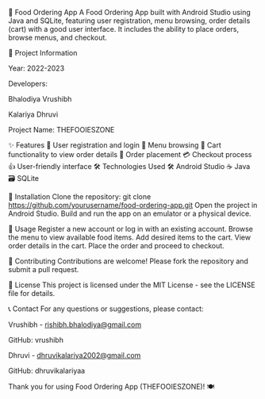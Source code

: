 🍔 Food Ordering App
A Food Ordering App built with Android Studio using Java and SQLite, featuring user registration, menu browsing, order details (cart) with a good user interface. It includes the ability to place orders, browse menus, and checkout.

📝 Project Information

Year: 2022-2023

Developers:

Bhalodiya Vrushibh

Kalariya Dhruvi

Project Name: THEFOOIESZONE


✨ Features
👤 User registration and login
📜 Menu browsing
🛒 Cart functionality to view order details
📝 Order placement
💳 Checkout process
👍 User-friendly interface
🛠️ Technologies Used
🛠️ Android Studio
☕ Java
🗃️ SQLite

🚀 Installation
Clone the repository:
git clone https://github.com/yourusername/food-ordering-app.git
Open the project in Android Studio.
Build and run the app on an emulator or a physical device.

📖 Usage
Register a new account or log in with an existing account.
Browse the menu to view available food items.
Add desired items to the cart.
View order details in the cart.
Place the order and proceed to checkout.

🤝 Contributing
Contributions are welcome! Please fork the repository and submit a pull request.

📜 License
This project is licensed under the MIT License - see the LICENSE file for details.

📞 Contact
For any questions or suggestions, please contact:

Vrushibh - rishibh.bhalodiya@gmail.com

GitHub: vrushibh

Dhruvi - dhruvikalariya2002@gmail.com

GitHub: dhruvikalariyaa



Thank you for using Food Ordering App (THEFOOIESZONE)! 🍽️


